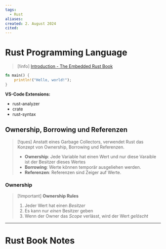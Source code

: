 ```yaml
---
tags:
  - Rust
aliases: 
created: 2. August 2024
cited:
---
```


# Rust Programming Language

> [!info] [Introduction - The Embedded Rust Book](https://docs.rust-embedded.org/book/index.html)

```rust title="Hello World"
fn main() {
    println!("Hello, world!");
}
```

**VS-Code Extensions:**
- rust-analyzer
- crate
- rust-syntax

## Ownership, Borrowing und Referenzen

> [!ques] Anstatt eines Garbage Collectors, verwendet Rust das Konzept von Ownership, Borrowing und Referenzen.
> - **Ownership**: Jede Variable hat einen Wert und nur diese Varaible ist der Besitzer dieses Wertes
> - **Borrowing**: Werte können temporär ausgeliehen werden.
> - **Referenzen**: Referenzen sind Zeiger auf Werte.

### Ownership

> [!important] **Ownership Rules**
> 1. Jeder Wert hat einen *Besitzer*
> 2. Es kann nur *einen* Besitzer geben
> 3. Wenn der Owner das *Scope* verlässt, wird der Wert *gelöscht*

---

# Rust Book Notes



